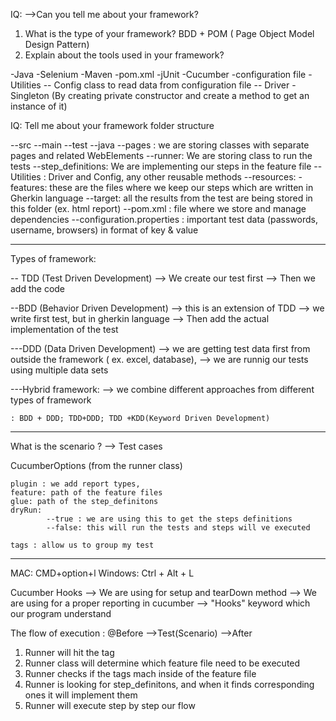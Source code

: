 IQ:
-->Can you tell me about your framework?

1) What is the type of your framework? BDD + POM ( Page Object Model Design Pattern)
2) Explain about the tools used in your framework?

  
  -Java
  -Selenium
  -Maven
  -pom.xml
  -jUnit
  -Cucumber
  -configuration file
  -Utilities
        -- Config class to read data from configuration file
        -- Driver -Singleton (By creating private constructor and create a method to get an instance of it)

IQ:
Tell me about your framework folder structure

   --src
    --main
    --test
        --java
                --pages : we are storing classes with separate pages and related WebElements
                --runner: We are storing class to run the tests
                --step_definitions:  We are implementing our steps in the feature file
                -- Utilities : Driver and Config, any other reusable methods 
        --resources:
                -features: these are the files where we keep our steps which are written in Gherkin language
   --target: all the results from the test are being stored in this folder (ex. html report)
   --pom.xml : file where we store and manage dependencies 
   --configuration.properties : important test data (passwords, username, browsers) in format of key & value

----
Types of framework:

 -- TDD (Test Driven Development)
   --> We create our test first
   --> Then we add the code

--BDD (Behavior Driven Development)
    --> this is an extension of TDD
    --> we write first test, but in gherkin language
    --> Then add the actual implementation of the test

---DDD (Data Driven Development)
  --> we are getting test data first from outside the framework  ( ex. excel, database), 
  --> we are runnig our tests using multiple data sets

---Hybrid framework:
    --> we combine different approaches from different types of framework

    : BDD + DDD; TDD+DDD; TDD +KDD(Keyword Driven Development)

-----------
What is the scenario ?  --> Test cases

CucumberOptions (from the runner class)

    plugin : we add report types,
    feature: path of the feature files
    glue: path of the step_definitons
    dryRun:
            --true : we are using this to get the steps definitions
            --false: this will run the tests and steps will ve executed

    tags : allow us to group my test
----------------------------------------

MAC: CMD+option+l
Windows: Ctrl + Alt + L

Cucumber Hooks
--> We are using for setup and tearDown method 
--> We are using for a proper reporting in cucumber
--> "Hooks" keyword which our program understand 

The flow of execution :
  @Before -->Test(Scenario) -->After 

1) Runner will hit the tag
2) Runner class will determine which feature file need to be executed 
3) Runner checks if the tags mach inside of the feature file
4) Runner is looking for step_definitons, and when it finds corresponding ones it will implement them 
5) Runner will execute step by step our flow 

